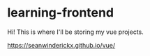 # learning-frontend

Hi! This is where I'll be storing my vue projects.

https://seanwinderickx.github.io/vue/